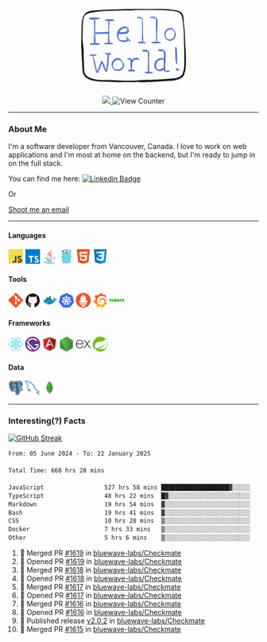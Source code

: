 <div align="center">
    <img src="./img/hello_world.webp" height="200px" width="">
    <div>
        <a href="https://www.linkedin.com/in/ajhollid">
            <img src="https://img.shields.io/badge/LinkedIn-blue"/>
        </a>
        <img src="https://komarev.com/ghpvc/?username=ajhollid&color=yellow" alt="View Counter">
    </div>
</div>

---

### About Me

I'm a software developer from Vancouver, Canada. I love to work on web applications and I'm most at home on the backend, but I'm ready to jump in on the full stack.

You can find me here: [![Linkedin Badge](https://img.shields.io/badge/-ajhollid-blue?style=flat&logo=Linkedin&logoColor=white)](https://www.linkedin.com/in/ajhollid)

Or

[Shoot me an email](mailto:ajhollid@gmail.com)

---

#### Languages

<div>
    <img src="./img/devicons/javascript-original.svg" width=30 height=30 alt="JavaScript">
    <img src="/img/devicons/typescript-original.svg" width=30 height=30 alt="TypeScript">
    <img src="./img/devicons/java-original.svg" width=30 height=30 alt="Java">
    <img src="./img/devicons/go-original.svg" width=30 height=30 alt="Golang">
    <img src="./img/devicons/html5-original.svg" width=30 height=30 alt="HTML 5">
    <img src="./img/devicons/css3-original.svg" width=30 height=30 alt="CSS 3">
</div>

#### Tools

<div>
    <img src="./img/devicons/git-original.svg" width=30 height=30 alt="Git">
    <img src="./img/devicons/github-original.svg" width=30 height=30 alt="Github">
    <img src="./img/devicons/docker-original.svg" width=30 
    height=30 alt="Docker">
    <img src="./img/devicons/kubernetes-original.svg" width=30 height=30 alt="K8">
    <img src="./img/devicons/prometheus-original.svg" width=30 height=30 alt="Prometheus">
    <img src="./img/devicons/grafana-original.svg" width=30 height=30 alt="Grafana">
    <img src="./img/devicons/nginx-original.svg" width=30 height=30 alt="Nginx">
</div>

#### Frameworks

<div>
    <img src="./img/devicons/react-original.svg" width=30 height=30 alt="React">
    <img src="./img/devicons/gatsby-original.svg" width=30 height=30 alt="Gatsby">
    <img src="./img/devicons/angularjs-original.svg" width=30 height=30 alt="AngularJS">
    <img src="./img/devicons/nodejs-original.svg" width=30 height=30 alt="NodeJS">
    <img src="./img/devicons/express-original.svg" width=30 height=30 alt="Express">
    <img src="./img/devicons/spring-original.svg" width=30 height=30 alt="Spring">
</div>

#### Data

<div>
    <img src="./img/devicons/postgresql-original.svg" width=30 height=30 alt="Postgresql">
    <img src="./img/devicons/mysql-original.svg" width=30 height=30 alt="Mysql">
    <img src="./img/devicons/mongodb-original.svg" width=30 height=30 alt="MongoDB">
</div>

---

### Interesting(?) Facts

[![GitHub Streak](http://github-readme-streak-stats.herokuapp.com?user=ajhollid)](https://git.io/streak-stats)

 <!--START_SECTION:waka-->

```txt
From: 05 June 2024 - To: 22 January 2025

Total Time: 668 hrs 28 mins

JavaScript                 527 hrs 58 mins ███████████████████▓░░░░░   78.38 %
TypeScript                 48 hrs 22 mins  █▓░░░░░░░░░░░░░░░░░░░░░░░   07.18 %
Markdown                   19 hrs 54 mins  ▓░░░░░░░░░░░░░░░░░░░░░░░░   02.96 %
Bash                       19 hrs 41 mins  ▓░░░░░░░░░░░░░░░░░░░░░░░░   02.92 %
CSS                        10 hrs 28 mins  ▒░░░░░░░░░░░░░░░░░░░░░░░░   01.56 %
Docker                     7 hrs 33 mins   ▒░░░░░░░░░░░░░░░░░░░░░░░░   01.12 %
Other                      5 hrs 6 mins    ▒░░░░░░░░░░░░░░░░░░░░░░░░   00.76 %
```

<!--END_SECTION:waka-->


<!--START_SECTION:activity-->
1. 🎉 Merged PR [#1619](https://github.com/bluewave-labs/Checkmate/pull/1619) in [bluewave-labs/Checkmate](https://github.com/bluewave-labs/Checkmate)
2. 💪 Opened PR [#1619](https://github.com/bluewave-labs/Checkmate/pull/1619) in [bluewave-labs/Checkmate](https://github.com/bluewave-labs/Checkmate)
3. 🎉 Merged PR [#1618](https://github.com/bluewave-labs/Checkmate/pull/1618) in [bluewave-labs/Checkmate](https://github.com/bluewave-labs/Checkmate)
4. 💪 Opened PR [#1618](https://github.com/bluewave-labs/Checkmate/pull/1618) in [bluewave-labs/Checkmate](https://github.com/bluewave-labs/Checkmate)
5. 🎉 Merged PR [#1617](https://github.com/bluewave-labs/Checkmate/pull/1617) in [bluewave-labs/Checkmate](https://github.com/bluewave-labs/Checkmate)
6. 💪 Opened PR [#1617](https://github.com/bluewave-labs/Checkmate/pull/1617) in [bluewave-labs/Checkmate](https://github.com/bluewave-labs/Checkmate)
7. 🎉 Merged PR [#1616](https://github.com/bluewave-labs/Checkmate/pull/1616) in [bluewave-labs/Checkmate](https://github.com/bluewave-labs/Checkmate)
8. 💪 Opened PR [#1616](https://github.com/bluewave-labs/Checkmate/pull/1616) in [bluewave-labs/Checkmate](https://github.com/bluewave-labs/Checkmate)
9. 🚀 Published release [v2.0.2](https://github.com/bluewave-labs/Checkmate/releases/tag/v2.0.2) in [bluewave-labs/Checkmate](https://github.com/bluewave-labs/Checkmate)
10. 🎉 Merged PR [#1615](https://github.com/bluewave-labs/Checkmate/pull/1615) in [bluewave-labs/Checkmate](https://github.com/bluewave-labs/Checkmate)
<!--END_SECTION:activity-->
